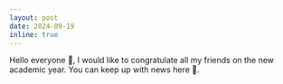 ```yaml
---
layout: post
date: 2024-09-19
inline: true
---
```



Hello everyone 🤗, I would like to congratulate all my friends on the new academic year. You can keep up with news here 📢.
